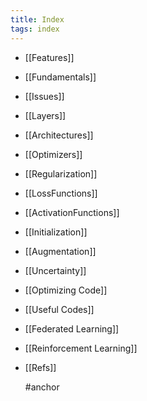 ```yaml
---
title: Index
tags: index
---
```


- [[Features]]
- [[Fundamentals]]
- [[Issues]]
- [[Layers]]
- [[Architectures]]
- [[Optimizers]]
- [[Regularization]]
- [[LossFunctions]]
- [[ActivationFunctions]]
- [[Initialization]]
- [[Augmentation]]
- [[Uncertainty]]
- [[Optimizing Code]]
- [[Useful Codes]]
- [[Federated Learning]]
- [[Reinforcement Learning]]
- [[Refs]]
  
  #anchor



